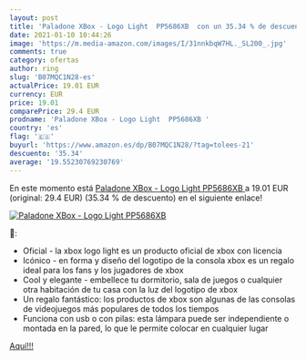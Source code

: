 ```yaml
---
layout: post
title: 'Paladone XBox - Logo Light  PP5686XB  con un 35.34 % de descuento'
date: 2021-01-10 10:44:26
image: 'https://m.media-amazon.com/images/I/31nnkbqW7HL._SL200_.jpg'
comments: true
category: ofertas
author: ring
slug: 'B07MQC1N28-es'
actualPrice: 19.01 EUR
currency: EUR
price: 19.01
comparePrice: 29.4 EUR
prodname: 'Paladone XBox - Logo Light  PP5686XB '
country: 'es'
flag: '🇪🇸'
buyurl: 'https://www.amazon.es/dp/B07MQC1N28/?tag=tolees-21'
descuento: '35.34'
average: '19.55230769230769'
---
```


En este momento está [Paladone XBox - Logo Light  PP5686XB ](https://www.amazon.es/dp/B07MQC1N28/?tag=tolees-21) a 19.01 EUR (original: 29.4 EUR) (35.34 %  de descuento) en el siguiente enlace!

[![Paladone XBox - Logo Light  PP5686XB ](https://m.media-amazon.com/images/I/31nnkbqW7HL._SL200_.jpg)](https://www.amazon.es/dp/B07MQC1N28/?tag=tolees-21)

🔎:

- Oficial - la xbox logo light es un producto oficial de xbox con licencia
- Icónico - en forma y diseño del logotipo de la consola xbox es un regalo ideal para los fans y los jugadores de xbox
- Cool y elegante - embellece tu dormitorio, sala de juegos o cualquier otra habitación de tu casa con la luz del logotipo de xbox
- Un regalo fantástico: los productos de xbox son algunas de las consolas de videojuegos más populares de todos los tiempos
- Funciona con usb o con pilas: esta lámpara puede ser independiente o montada en la pared, lo que le permite colocar en cualquier lugar

[Aquí!!!](https://www.amazon.es/dp/B07MQC1N28/?tag=tolees-21)
